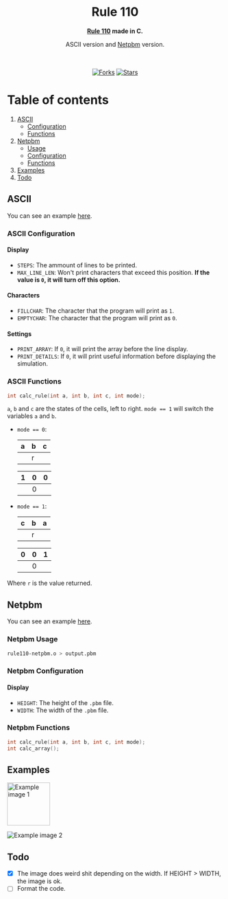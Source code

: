 <div align="center">
	<h1>Rule 110</h1>
	<b><a href="https://en.wikipedia.org/wiki/Rule_110">Rule 110</a> made in C.</b><br>
   <p>ASCII version and <a href="https://en.wikipedia.org/wiki/Netpbm">Netpbm</a> version.</p><br><br>
	<a href="https://github.com/r4v10l1/rule110/network/members"><img src="https://img.shields.io/github/forks/r4v10l1/rule110.svg?style=for-the-badge&logo=c&color=a8b9cc&logoColor=a8b9cc" alt="Forks"></a>
	<a href="https://github.com/r4v10l1/rule110/stargazers"><img src="https://img.shields.io/github/stars/r4v10l1/rule110.svg?style=for-the-badge&logo=c&color=a8b9cc&logoColor=a8b9cc" alt="Stars"></a>
</div>

# Table of contents
1. [ASCII](https://github.com/r4v10l1/rule110#ASCII)
   - [Configuration](https://github.com/r4v10l1/rule110#ASCII-Configuration)
   - [Functions](https://github.com/r4v10l1/rule110#ASCII-Functions)
2. [Netpbm](https://github.com/r4v10l1/rule110#Netpbm)
   - [Usage](https://github.com/r4v10l1/rule110#Netpbm-Usage)
   - [Configuration](https://github.com/r4v10l1/rule110#Netpbm-Configuration)
   - [Functions](https://github.com/r4v10l1/rule110#Netpbm-Functions)
3. [Examples](https://github.com/r4v10l1/rule110#Examples)
4. [Todo](https://github.com/r4v10l1/rule110#Todo)

## ASCII
You can see an example [here](https://raw.githubusercontent.com/r4v10l1/rule110/main/example.txt).

### ASCII Configuration
#### Display
- `STEPS`: The ammount of lines to be printed.
- `MAX_LINE_LEN`: Won't print characters that exceed this position. **If the value is `0`, it will turn off this option.**
#### Characters
- `FILLCHAR`: The character that the program will print as `1`.
- `EMPTYCHAR`: The character that the program will print as `0`.
#### Settings
- `PRINT_ARRAY`: If `0`, it will print the array before the line display.
- `PRINT_DETAILS`: If `0`, it will print useful information before displaying the simulation.

### ASCII Functions
```c
int calc_rule(int a, int b, int c, int mode);
```
`a`, `b` and `c` are the states of the cells, left to right. `mode == 1` will switch the variables `a` and `b`.

- `mode == 0`:

   a | b | c 
  ---|---|---
     | r |   
     
   1 | 0 | 0 
  ---|---|---
     | 0 |   
     
- `mode == 1`:

   c | b | a 
  ---|---|---
     | r |   

   0 | 0 | 1 
  ---|---|---
     | 0 |   

Where `r` is the value returned.

## Netpbm
You can see an example [here](https://raw.githubusercontent.com/r4v10l1/rule110/main/examples/example2.png).

### Netpbm Usage
```bash
rule110-netpbm.o > output.pbm
```

### Netpbm Configuration
#### Display
- `HEIGHT`: The height of the `.pbm` file.
- `WIDTH`: The width of the `.pbm` file.

### Netpbm Functions
```c
int calc_rule(int a, int b, int c, int mode);
int calc_array();
```
## Examples
<img src="https://raw.githubusercontent.com/r4v10l1/rule110/main/examples/example3.png" alt="Example image 1" height="100px" width="100px">

![Example image 2](https://raw.githubusercontent.com/r4v10l1/rule110/main/examples/example2.png)

## Todo
- [X] The image does weird shit depending on the width. If HEIGHT > WIDTH, the image is ok.
- [ ] Format the code.
